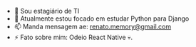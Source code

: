 - 🔭 Sou estagiário de TI
- 🌱 Atualmente estou focado em estudar Python para Django
- 📫 Manda mensagem ae: renato.memory@gmail.com
- ⚡ Fato sobre mim: Odeio React Native 💀.
